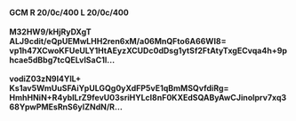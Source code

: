#### GCM R 20/0c/400 L 20/0c/400
**M32HW9/kHjRyDXgT**<br/>**ALJ9cdit/eQpUEMwLHH2ren6xM/a06MnQFto6A66WI8=**<br/>**vp1h47XCwoKFUeULY1HtAEyzXCUDc0dDsg1ytSf2FtAtyTxgECvqa4h+9phcae5dBbg7tcQELvISaC1l...**<br/><br/>
**vodiZ03zN9l4YIL+**<br/>**Ks1av5WmUuSFAiYpULGQg0yXdFP5vE1qBmMSQvfdiRg=**<br/>**HmhHNiN+R4yblLrZ9fevU03sriHYLcl8nF0KXEdSQAByAwCJinolprv7xq368YpwPMEsRnS6yIZNdN/R...**
